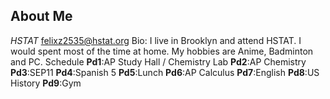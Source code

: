 ## About Me
_HSTAT_
[felixz2535@hstat.org](mailto:felixz2535@hstat.org)
Bio:
    I live in Brooklyn and attend HSTAT.
    I would spent most of the time at home.
    My hobbies are Anime, Badminton and PC.
Schedule
  **Pd1**:AP Study Hall / Chemistry Lab
  **Pd2**:AP Chemistry
  **Pd3**:SEP11
  **Pd4**:Spanish 5
  **Pd5**:Lunch
  **Pd6**:AP Calculus
  **Pd7**:English
  **Pd8**:US History
  **Pd9**:Gym